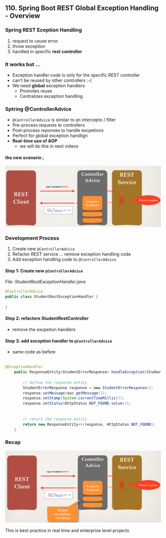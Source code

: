 ## 110. Spring Boot REST Global Exception Handling - Overview

### Spring REST Eception Handling 
1. request to cause error 
2. throw exception 
3. handled in specific **rest controller**

### It works but ...
* Exception handler code is only for the specific REST controller
* can't be reused by other controllers :-(
* We need **global** exception handlers
  * Promotes reuse
  * Centralizes exception handling 

### Sptring @ControllerAdvice
* `@ControllerAdvice` is similar to an intercepto / filter
* Pre-process requests to controllers 
* Post-process reponses to handle excpetions 
* Perfect for global exceptoin handlign 
* **Real-time use of AOP**
  * we will do this in next videos 

#### the new scenario ; 
![img.png](img.png)

### Development Process
1. Create new `@ControllerAdvice`
2. Refactor REST service ... remove exception handling code
3. Add exception handling code to `@ControllerAdvice`

#### Step 1: Create new `@ControllerAdvice`
_File: StudentRestExceptionHandler.java_
```java
@ControllerAdvice
public class StudentRestExceptionHandler {
    
}
```
#### Step 2: refactore StudentRestController
* remove the excpeiton handlers 

#### Step 3: add exception handler to `@ControllerAdvice`
* same code as before 
```java

@ExceptionHandler
    public ResponseEntity<StudentErrorResponse> handleException(StudentNotFoundException exc) {

        // define the response entity
        StudentErrorResponse response = new StudentErrorResponse();
        response.setMessage(exc.getMessage());
        response.setStamp(System.currentTimeMillis());
        response.setStatus(HttpStatus.NOT_FOUND.value());


        // return the response entity
        return new ResponseEntity<>(response, HttpStatus.NOT_FOUND);
    }
```

### Recap 
![img_1.png](img_1.png)

This is best practice in real time  and enterprise level projects
